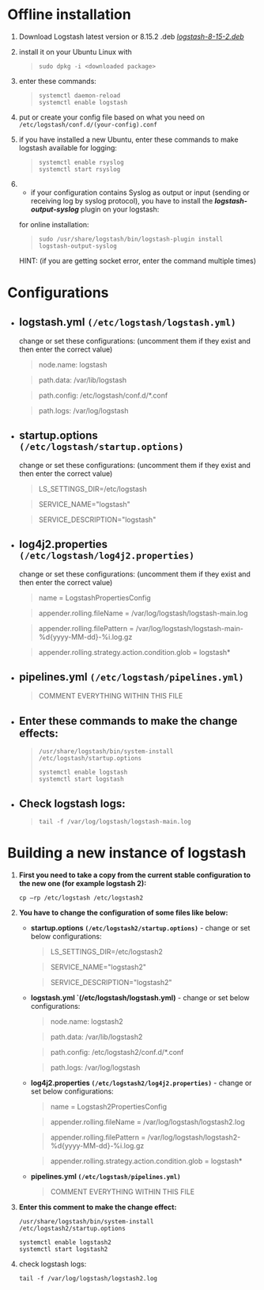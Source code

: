 # **Offline installation**
1. Download Logstash latest version or 8.15.2 .deb *[logstash-8-15-2.deb](https://www.elastic.co/downloads/past-releases/logstash-8-15-2)*
2. install it on your Ubuntu Linux with
   > ```
   > sudo dpkg -i <downloaded package>
   > ```
4. enter these commands:
   > ```
   > systemctl daemon-reload
   > systemctl enable logstash
   > ```
5. put or create your config file based on what you need on `/etc/logstash/conf.d/(your-config).conf`
6. if you have installed a new Ubuntu, enter these commands to make logstash available for logging:
   > ```
   > systemctl enable rsyslog
   > systemctl start rsyslog
   > ```
   
7. * if your configuration contains Syslog as output or input (sending or receiving log by syslog protocol), you have to install the <b>*logstash-output-syslog*</b> plugin on your logstash:

   for online installation:
   > ```
   > sudo /usr/share/logstash/bin/logstash-plugin install logstash-output-syslog
   > ```

   HINT: (if you are getting socket error, enter the command multiple times)

# **Configurations**

* **logstash.yml `(/etc/logstash/logstash.yml)`**
   ---
   change or set these configurations: (uncomment them if they exist and then enter the correct value)
      
   > node.name: logstash
   
   > path.data: /var/lib/logstash
   
   > path.config: /etc/logstash/conf.d/*.conf
   
   > path.logs: /var/log/logstash

* **startup.options `(/etc/logstash/startup.options)`**
   ---
   change or set these configurations: (uncomment them if they exist and then enter the correct value)
      
   > LS_SETTINGS_DIR=/etc/logstash
   
   > SERVICE_NAME="logstash"
   
   > SERVICE_DESCRIPTION="logstash"

* **log4j2.properties `(/etc/logstash/log4j2.properties)`**
   ---
   change or set these configurations: (uncomment them if they exist and then enter the correct value)
         
   > name = LogstashPropertiesConfig 
   
   > appender.rolling.fileName = /var/log/logstash/logstash-main.log
   
   > appender.rolling.filePattern = /var/log/logstash/logstash-main-%d{yyyy-MM-dd}-%i.log.gz
   
   > appender.rolling.strategy.action.condition.glob = logstash*

* **pipelines.yml `(/etc/logstash/pipelines.yml)`**
   ---
      
   > COMMENT EVERYTHING WITHIN THIS FILE

* **Enter these commands to make the change effects:**
   ---
   
   > ```
   > /usr/share/logstash/bin/system-install /etc/logstash/startup.options
   > ```
   > ```
   > systemctl enable logstash
   > systemctl start logstash
   > ```

* **Check logstash logs:**
   ---
   
   > ```
   > tail -f /var/log/logstash/logstash-main.log
   > ```
    
# Building a new instance of logstash
1. **First you need to take a copy from the current stable configuration to the new one (for example logstash 2):**
   ```
   cp –rp /etc/logstash /etc/logstash2
   ```
1. **You have to change the configuration of some files like below:**
   * **startup.options `(/etc/logstash2/startup.options)`** - change or set below configurations:
     
     > LS_SETTINGS_DIR=/etc/logstash2
  
     > SERVICE_NAME="logstash2"
  
     > SERVICE_DESCRIPTION="logstash2"

   * **logstash.yml `(/etc/logstash/logstash.yml)** - change or set below configurations:
  
     > node.name: logstash2
  
     > path.data: /var/lib/logstash2

     > path.config: /etc/logstash2/conf.d/*.conf

     > path.logs: /var/log/logstash

   * **log4j2.properties `(/etc/logstash2/log4j2.properties)`** - change or set below configurations:

     > name = Logstash2PropertiesConfig  

     > appender.rolling.fileName = /var/log/logstash/logstash2.log
  
     > appender.rolling.filePattern = /var/log/logstash/logstash2-%d{yyyy-MM-dd}-%i.log.gz

     > appender.rolling.strategy.action.condition.glob = logstash*

   * **pipelines.yml `(/etc/logstash/pipelines.yml)`**
     > COMMENT EVERYTHING WITHIN THIS FILE

3. **Enter this comment to make the change effect:**
   ```
   /usr/share/logstash/bin/system-install /etc/logstash2/startup.options
   ```
   ```
   systemctl enable logstash2
   systemctl start logstash2
   ```

6. check logstash logs:
   ```
   tail -f /var/log/logstash/logstash2.log
   ```
